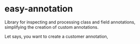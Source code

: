 # easy-annotation

Library for inspecting and processing class and field annotations, simplifying the creation of custom annotations.

Let says, you want to create a customer annotation, 